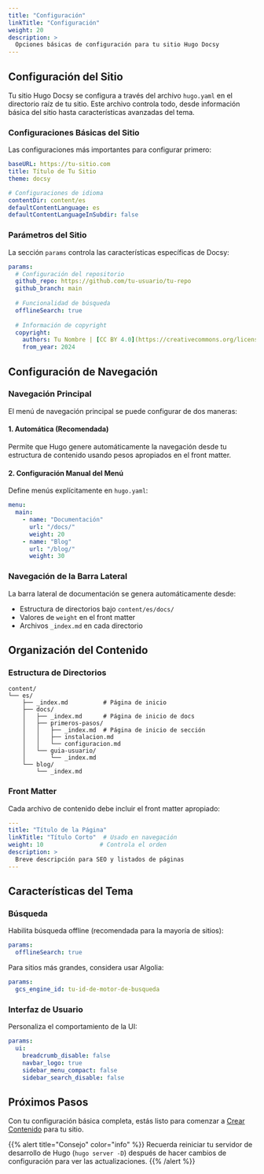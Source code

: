 ```yaml
---
title: "Configuración"
linkTitle: "Configuración"
weight: 20
description: >
  Opciones básicas de configuración para tu sitio Hugo Docsy
---
```


## Configuración del Sitio

Tu sitio Hugo Docsy se configura a través del archivo `hugo.yaml` en el directorio raíz de tu sitio. Este archivo controla todo, desde información básica del sitio hasta características avanzadas del tema.

### Configuraciones Básicas del Sitio

Las configuraciones más importantes para configurar primero:

```yaml
baseURL: https://tu-sitio.com
title: Título de Tu Sitio
theme: docsy

# Configuraciones de idioma
contentDir: content/es
defaultContentLanguage: es
defaultContentLanguageInSubdir: false
```

### Parámetros del Sitio

La sección `params` controla las características específicas de Docsy:

```yaml
params:
  # Configuración del repositorio
  github_repo: https://github.com/tu-usuario/tu-repo
  github_branch: main
  
  # Funcionalidad de búsqueda
  offlineSearch: true
  
  # Información de copyright
  copyright:
    authors: Tu Nombre | [CC BY 4.0](https://creativecommons.org/licenses/by/4.0) |
    from_year: 2024
```

## Configuración de Navegación

### Navegación Principal

El menú de navegación principal se puede configurar de dos maneras:

#### 1. Automática (Recomendada)
Permite que Hugo genere automáticamente la navegación desde tu estructura de contenido usando pesos apropiados en el front matter.

#### 2. Configuración Manual del Menú
Define menús explícitamente en `hugo.yaml`:

```yaml
menu:
  main:
    - name: "Documentación"
      url: "/docs/"
      weight: 20
    - name: "Blog"
      url: "/blog/"
      weight: 30
```

### Navegación de la Barra Lateral

La barra lateral de documentación se genera automáticamente desde:
- Estructura de directorios bajo `content/es/docs/`
- Valores de `weight` en el front matter
- Archivos `_index.md` en cada directorio

## Organización del Contenido

### Estructura de Directorios

```
content/
└── es/
    ├── _index.md          # Página de inicio
    ├── docs/
    │   ├── _index.md      # Página de inicio de docs
    │   ├── primeros-pasos/
    │   │   ├── _index.md  # Página de inicio de sección
    │   │   ├── instalacion.md
    │   │   └── configuracion.md
    │   └── guia-usuario/
    │       └── _index.md
    └── blog/
        └── _index.md
```

### Front Matter

Cada archivo de contenido debe incluir el front matter apropiado:

```yaml
---
title: "Título de la Página"
linkTitle: "Título Corto"  # Usado en navegación
weight: 10                # Controla el orden
description: >
  Breve descripción para SEO y listados de páginas
---
```

## Características del Tema

### Búsqueda

Habilita búsqueda offline (recomendada para la mayoría de sitios):

```yaml
params:
  offlineSearch: true
```

Para sitios más grandes, considera usar Algolia:

```yaml
params:
  gcs_engine_id: tu-id-de-motor-de-busqueda
```

### Interfaz de Usuario

Personaliza el comportamiento de la UI:

```yaml
params:
  ui:
    breadcrumb_disable: false
    navbar_logo: true
    sidebar_menu_compact: false
    sidebar_search_disable: false
```

## Próximos Pasos

Con tu configuración básica completa, estás listo para comenzar a [Crear Contenido](../creacion-contenido/) para tu sitio.

{{% alert title="Consejo" color="info" %}}
Recuerda reiniciar tu servidor de desarrollo de Hugo (`hugo server -D`) después de hacer cambios de configuración para ver las actualizaciones.
{{% /alert %}} 